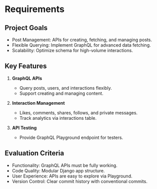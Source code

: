 # Requirements

## Project Goals
- Post Management: APIs for creating, fetching, and managing posts.
- Flexible Querying: Implement GraphQL for advanced data fetching.
- Scalability: Optimize schema for high-volume interactions.

## Key Features
1. **GraphQL APIs**  
   - Query posts, users, and interactions flexibly.  
   - Support creating and managing content.  

2. **Interaction Management**  
   - Likes, comments, shares, follows, and private messages.  
   - Track analytics via interactions table.  

3. **API Testing**  
   - Provide GraphQL Playground endpoint for testers.  

## Evaluation Criteria
- Functionality: GraphQL APIs must be fully working.  
- Code Quality: Modular Django app structure.  
- User Experience: APIs are easy to explore via Playground.  
- Version Control: Clear commit history with conventional commits.  
